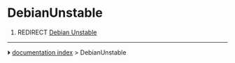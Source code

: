 # DebianUnstable
1.  REDIRECT [Debian Unstable](Debian_Unstable.md)



---
⏵ [documentation index](../README.md) > DebianUnstable
